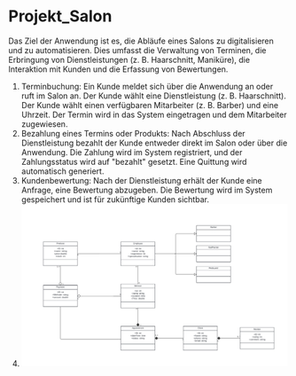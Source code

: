 # Projekt_Salon
Das Ziel der Anwendung ist es, die Abläufe eines Salons zu digitalisieren und zu automatisieren. Dies umfasst die Verwaltung von Terminen, die Erbringung von Dienstleistungen (z. B. Haarschnitt, Maniküre), die Interaktion mit Kunden und die Erfassung von Bewertungen.
1. Terminbuchung:
   Ein Kunde meldet sich über die Anwendung an oder ruft im Salon an.
   Der Kunde wählt eine Dienstleistung (z. B. Haarschnitt).
   Der Kunde wählt einen verfügbaren Mitarbeiter (z. B. Barber) und eine Uhrzeit.
   Der Termin wird in das System eingetragen und dem Mitarbeiter zugewiesen.
2. Bezahlung eines Termins oder Produkts:
   Nach Abschluss der Dienstleistung bezahlt der Kunde entweder direkt im Salon oder über die Anwendung.
   Die Zahlung wird im System registriert, und der Zahlungsstatus wird auf "bezahlt" gesetzt.
   Eine Quittung wird automatisch generiert.
3. Kundenbewertung:
   Nach der Dienstleistung erhält der Kunde eine Anfrage, eine Bewertung abzugeben.
   Die Bewertung wird im System gespeichert und ist für zukünftige Kunden sichtbar.
4. ![img.png](img.png)